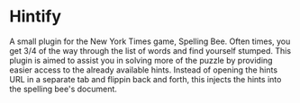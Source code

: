 ﻿# Hintify

 A small plugin for the New York Times game, Spelling Bee. Often times, you get 3/4 of the way through the list of words and find yourself stumped.
 This plugin is aimed to assist you in solving more of the puzzle by providing easier access to the already available hints. 
 Instead of opening the hints URL in a separate tab and flippin back and forth, this injects the hints into the spelling bee's document.
